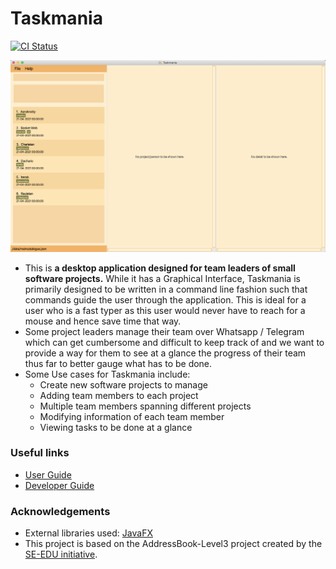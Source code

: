 
# Taskmania

[![CI Status](https://github.com/AY2021S1-CS2103T-W10-3/tp/workflows/Java%20CI/badge.svg)](https://github.com/AY2021S1-CS2103T-T10-3/tp/actions)

![Ui](docs/images/Ui.png)

* This is **a desktop application designed for team leaders of small software projects.** While it has a Graphical
Interface, Taskmania is primarily designed to be written in a command line fashion such that commands guide the user
through the application. This is ideal for a user who is a fast typer as this user would never have to reach
for a mouse and hence save time that way.
* Some project leaders manage their team over Whatsapp / Telegram which can get cumbersome and difficult to keep
 track of and we want to provide a way for them to see at a glance the progress of their team thus far to better
  gauge what has to be done.
* Some Use cases for Taskmania include:
  * Create new software projects to manage
  * Adding team members to each project
  * Multiple team members spanning different projects
  * Modifying information of each team member
  * Viewing tasks to be done at a glance

### Useful links

* [User Guide](https://ay2021s1-cs2103t-w10-3.github.io/tp/UserGuide.html)
* [Developer Guide](https://ay2021s1-cs2103t-w10-3.github.io/tp/DeveloperGuide.html)

### Acknowledgements

* External libraries used: [JavaFX](https://openjfx.io/)
* This project is based on the AddressBook-Level3 project created by the [SE-EDU initiative](https://se-education.org).

